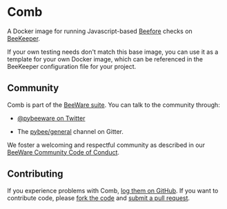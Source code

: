 Comb
====

A Docker image for running Javascript-based [Beefore](https://github.com/pybee/beefore) checks on [BeeKeeper](https://github.com/pybee/beekeeper).

If your own testing needs don't match this base image, you can use it as a template for your own Docker image, which can be referenced in the BeeKeeper configuration file for your project.

Community
---------

Comb is part of the [BeeWare suite](http://pybee.org). You can talk to the community through:

* [@pybeeware on Twitter](https://twitter.com/pybeeware)

* The [pybee/general](https://gitter.im/pybee/general) channel on Gitter.

We foster a welcoming and respectful community as described in our [BeeWare Community Code of Conduct](http://pybee.org/community/behavior/).

Contributing
------------

If you experience problems with Comb, [log them on GitHub](https://github.com/pybee/comb/issues). If you want to contribute code, please [fork the code](https://github.com/pybee/comb) and [submit a pull request](https://github.com/pybee/comb/pulls).
